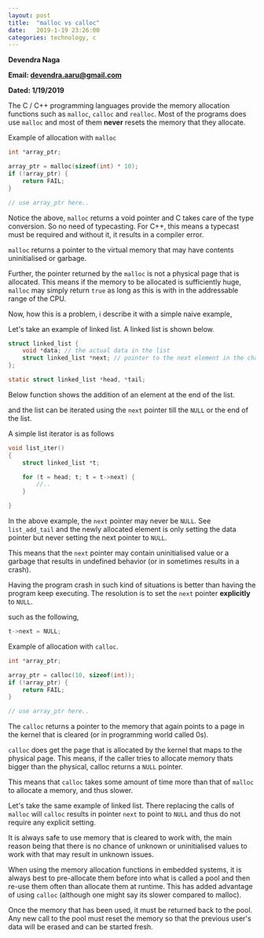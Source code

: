```yaml
---
layout: post
title:  "malloc vs calloc"
date:   2019-1-19 23:26:00
categories: technology, c
---
```


**Devendra Naga**

**Email: [devendra.aaru@gmail.com](devendra.aaru@gmail.com)**

**Dated: 1/19/2019**


The C / C++ programming languages provide the memory allocation functions such as `malloc`, `calloc` and `realloc`. Most of the programs does use `malloc` and most of them **never** resets the memory that they allocate.

Example of allocation with `malloc`

```c
int *array_ptr;

array_ptr = malloc(sizeof(int) * 10);
if (!array_ptr) {
    return FAIL;
}

// use array_ptr here..
```

Notice the above, `malloc` returns a void pointer and C takes care of the type conversion. So no need of typecasting. For C++, this means a typecast must be required and without it, it results in a compiler error.

`malloc` returns a pointer to the virtual memory that may have contents uninitialised or garbage.

Further, the pointer returned by the `malloc` is not a physical page that is allocated. This means if the memory to be allocated is sufficiently huge, `malloc` may simply return `true` as long as this is with in the addressable range of the CPU.

Now, how this is a problem, i describe it with a simple naive example, 

Let's take an example of linked list. A linked list is shown below.

```c
struct linked_list {
    void *data; // the actual data in the list
    struct linked_list *next; // pointer to the next element in the chain
};

static struct linked_list *head, *tail;
```

Below function shows the addition of an element at the end of the list.

<script src="https://gist.github.com/DevNaga/65f16a921006d61a81384724f5be87d8.js"></script>


and the list can be iterated using the `next` pointer till the `NULL` or the end of the list.

A simple list iterator is as follows

```c
void list_iter()
{
    struct linked_list *t;

    for (t = head; t; t = t->next) {
        //..
    }

}

```

In the above example, the `next` pointer may never be `NULL`. See `list_add_tail` and the newly allocated element is only setting the data pointer but never setting the next pointer to `NULL`.

This means that the `next` pointer may contain uninitialised value or a garbage that results in undefined behavior (or in sometimes results in a crash).

Having the program crash in such kind of situations is better than having the program keep executing. The resolution is to set the `next` pointer <b>explicitly</b> to `NULL`.

such as the following,

```c
t->next = NULL;
```


Example of allocation with `calloc`.

```c
int *array_ptr;

array_ptr = calloc(10, sizeof(int));
if (!array_ptr) {
    return FAIL;
}

// use array_ptr here..
```

The `calloc` returns a pointer to the memory that again points to a page in the kernel that is cleared (or in programming world called 0s).

`calloc` does get the page that is allocated by the kernel that maps to the physical page. This means, if the caller tries to allocate memory thats bigger than the physical, calloc returns a `NULL` pointer. 

This means that `calloc` takes some amount of time more than that of `malloc` to allocate a memory, and thus slower.

Let's take the same example of linked list. There replacing the calls of `malloc` will `calloc` results in pointer `next` to point to `NULL` and thus do not require any explicit setting.


It is always safe to use memory that is cleared to work with, the main reason being that there is no chance of unknown or uninitialised values to work with that may result in unknown issues.


When using the memory allocation functions in embedded systems, it is always best to pre-allocate them before into what is called a pool and then re-use them often than allocate them at runtime. This has added advantage of using `calloc` (although one might say its slower compared to malloc).

Once the memory that has been used, it must be returned back to the pool. Any new call to the pool must reset the memory so that the previous user's data will be erased and can be started fresh.

